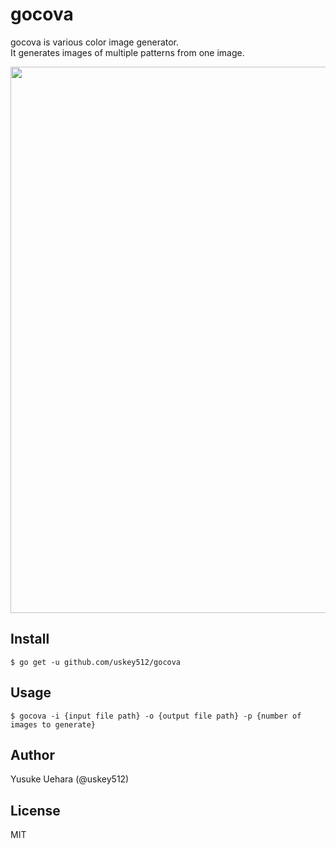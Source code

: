 # gocova  
gocova is various color image generator.  
It generates images of multiple patterns from one image.  

<img width="874" alt="" src="https://user-images.githubusercontent.com/4005383/47588820-5b084c80-d9a2-11e8-891e-49aed3ff3323.png">



## Install  
`$ go get -u github.com/uskey512/gocova`  

## Usage  
`$ gocova -i {input file path} -o {output file path} -p {number of images to generate}`


## Author
Yusuke Uehara (@uskey512)

## License
MIT
